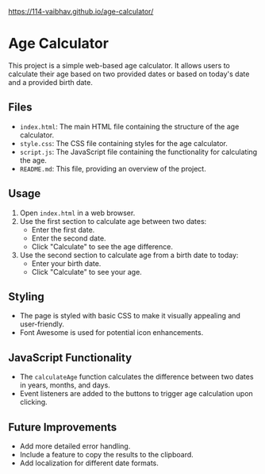 https://114-vaibhav.github.io/age-calculator/
# Age Calculator

This project is a simple web-based age calculator. It allows users to calculate their age based on two provided dates or based on today's date and a provided birth date.

## Files

- `index.html`: The main HTML file containing the structure of the age calculator.
- `style.css`: The CSS file containing styles for the age calculator.
- `script.js`: The JavaScript file containing the functionality for calculating the age.
- `README.md`: This file, providing an overview of the project.

## Usage

1. Open `index.html` in a web browser.
2. Use the first section to calculate age between two dates:
   - Enter the first date.
   - Enter the second date.
   - Click "Calculate" to see the age difference.
3. Use the second section to calculate age from a birth date to today:
   - Enter your birth date.
   - Click "Calculate" to see your age.

## Styling

- The page is styled with basic CSS to make it visually appealing and user-friendly.
- Font Awesome is used for potential icon enhancements.

## JavaScript Functionality

- The `calculateAge` function calculates the difference between two dates in years, months, and days.
- Event listeners are added to the buttons to trigger age calculation upon clicking.

## Future Improvements

- Add more detailed error handling.
- Include a feature to copy the results to the clipboard.
- Add localization for different date formats.
